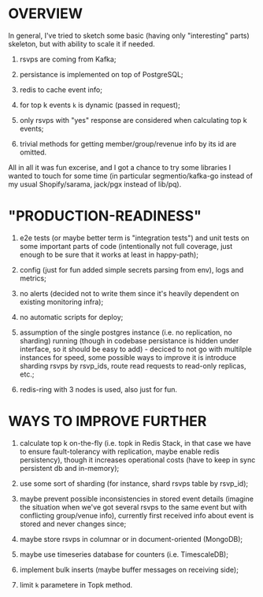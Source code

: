 # OVERVIEW

In general, I've tried to sketch some basic (having only "interesting" parts) skeleton, but with ability to scale it if needed.

1. rsvps are coming from Kafka;

2. persistance is implemented on top of PostgreSQL;

3. redis to cache event info;

4. for top k events `k` is dynamic (passed in request);

5. only rsvps with "yes" response are considered when calculating top k events;

6. trivial methods for getting member/group/revenue info by its id are omitted.

All in all it was fun excerise, and I got a chance to try some libraries I wanted to touch for some time (in particular segmentio/kafka-go instead of my usual Shopify/sarama, jack/pgx instead of lib/pq).

# "PRODUCTION-READINESS"

1. e2e tests (or maybe better term is "integration tests") and unit tests on some important parts of code (intentionally not full coverage, just enough to be sure that it works at least in happy-path);

2. config (just for fun added simple secrets parsing from env), logs and metrics;

3. no alerts (decided not to write them since it's heavily dependent on existing monitoring infra);

4. no automatic scripts for deploy;

5. assumption of the single postgres instance (i.e. no replication, no sharding) running (though in codebase persistance is hidden under interface, so it should be easy to add) - deciced to not go with multilple instances for speed, some possible ways to improve it is introduce sharding rsvps by rsvp_ids, route read requests to read-only replicas, etc.;

6. redis-ring with 3 nodes is used, also just for fun.


# WAYS TO IMPROVE FURTHER

1. calculate top k on-the-fly (i.e. topk in Redis Stack, in that case we have to ensure fault-tolerancy with replication, maybe enable redis persistency), though it increases operational costs (have to keep in sync persistent db and in-memory);

2. use some sort of sharding (for instance, shard rsvps table by rsvp_id);

3. maybe prevent possible inconsistencies in stored event details (imagine the situation when we've got several rsvps to the same event but with conflicting group/venue info), currently first received info about event is stored and never changes since;

4. maybe store rsvps in columnar or in document-oriented (MongoDB);

5. maybe use timeseries database for counters (i.e. TimescaleDB);

6. implement bulk inserts (maybe buffer messages on receiving side);

7. limit `k` parametere in Topk method.
